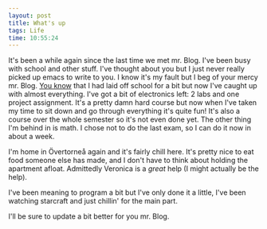 ```yaml
---
layout: post
title: What's up
tags: Life
time: 10:55:24
---
```

It's been a while again since the last time we met mr. Blog. I've been busy with school and other stuff. I've thought about you but I just never really picked up emacs to write to you. I know it's my fault but I beg of your mercy mr. Blog. [You know](/blog/2011/02/09/a_week_of_headache) that I had laid off school for a bit but now I've caught up with almost everything. I've got a bit of electronics left: 2 labs and one project assignment. It's a pretty damn hard course but now when I've taken my time to sit down and go through everything it's quite fun! It's also a course over the whole semester so it's not even done yet. The other thing I'm behind in is math. I chose not to do the last exam, so I can do it now in about a week.

I'm home in Övertorneå again and it's fairly chill here. It's pretty nice to eat food someone else has made, and I don't have to think about holding the apartment afloat. Admittedly Veronica is a *great* help (I might actually be the help).

I've been meaning to program a bit but I've only done it a little, I've been watching starcraft and just chillin' for the main part.

I'll be sure to update a bit better for you mr. Blog.

